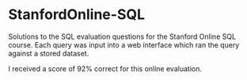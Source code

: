 # StanfordOnline-SQL
Solutions to the SQL evaluation questions for the Stanford Online SQL course.
Each query was input into a web interface which ran the query against a stored dataset.

I received a score of 92% correct for this online evaluation.
